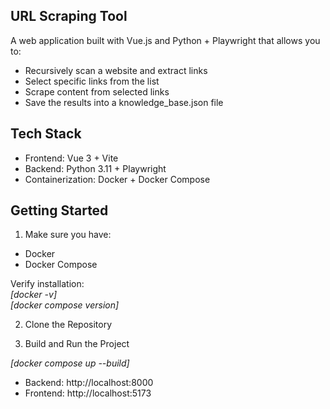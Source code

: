 ## URL Scraping Tool

A web application built with Vue.js and Python + Playwright that allows you to:
- Recursively scan a website and extract links
- Select specific links from the list
- Scrape content from selected links
- Save the results into a knowledge_base.json file

## Tech Stack
- Frontend: Vue 3 + Vite
- Backend: Python 3.11 + Playwright
- Containerization: Docker + Docker Compose

## Getting Started
1. Make sure you have:
- Docker
- Docker Compose

Verify installation:
<br>
*[docker -v]*
<br>
*[docker compose version]*

2. Clone the Repository

3. Build and Run the Project

*[docker compose up --build]*

- Backend: http://localhost:8000
- Frontend: http://localhost:5173
